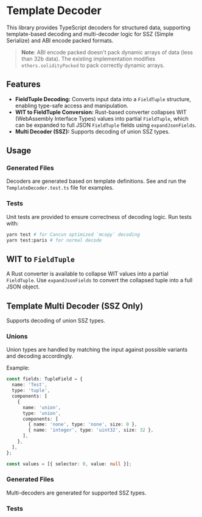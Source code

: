 # Template Decoder

This library provides TypeScript decoders for structured data, supporting template-based decoding and multi-decoder logic for SSZ (Simple Serialize) and ABI encode packed formats.

> **Note**: ABI encode packed doesn't pack dynamic arrays of data (less than 32b data). The existing implementation modifies `ethers.solidityPacked` to pack correctly dynamic arrays.

## Features

- **FieldTuple Decoding:** Converts input data into a `FieldTuple` structure, enabling type-safe access and manipulation.
- **WIT to FieldTuple Conversion:** Rust-based converter collapses WIT (WebAssembly Interface Types) values into partial `FieldTuple`, which can be expanded to full JSON `FieldTuple` fields using `expandJsonFields`.
- **Multi Decoder (SSZ):** Supports decoding of union SSZ types.

## Usage

### Generated Files

Decoders are generated based on template definitions. See and run the `TemplateDecoder.test.ts` file for examples.

### Tests

Unit tests are provided to ensure correctness of decoding logic. Run tests with:

```bash
yarn test # for Cancun optimized `mcopy` decoding
yarn test:paris # for normal decode
```

## WIT to `FieldTuple`

A Rust converter is available to collapse WIT values into a partial `FieldTuple`. Use `expandJsonFields` to convert the collapsed tuple into a full JSON object.

## Template Multi Decoder (SSZ Only)

Supports decoding of union SSZ types.

### Unions

Union types are handled by matching the input against possible variants and decoding accordingly.

Example:

```ts
const fields: TupleField = {
  name: 'Test',
  type: 'tuple',
  components: [
    {
      name: 'union',
      type: 'union',
      components: [
        { name: 'none', type: 'none', size: 0 },
        { name: 'integer', type: 'uint32', size: 32 },
      ],
    },
  ],
};

const values = [{ selector: 0, value: null }];
```

### Generated Files

Multi-decoders are generated for supported SSZ types.

### Tests
